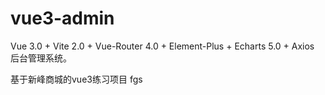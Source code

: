 # vue3-admin

Vue 3.0 + Vite 2.0 + Vue-Router 4.0 + Element-Plus + Echarts 5.0 + Axios 后台管理系统。

基于新峰商城的vue3练习项目
fgs
